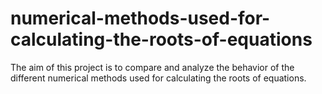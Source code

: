 # numerical-methods-used-for-calculating-the-roots-of-equations
The aim of this project is to compare and analyze the behavior of the different numerical methods used for calculating the roots of equations.
